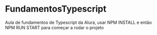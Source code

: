 # FundamentosTypescript
Aula de fundamentos de Typescript da Alura, usar
NPM INSTALL e então
NPM RUN START para começar a rodar o projeto

